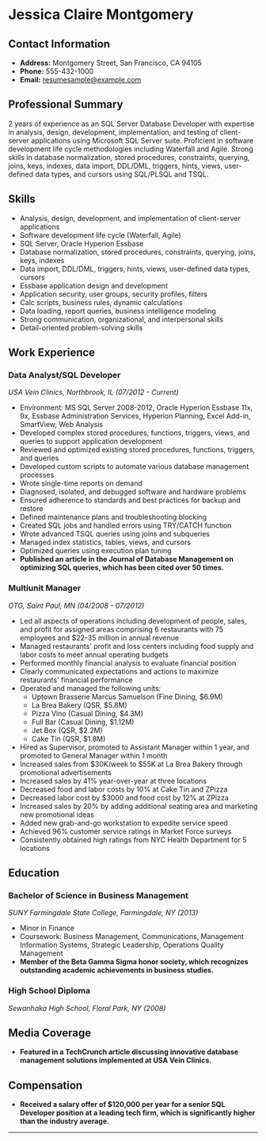 # Jessica Claire Montgomery

## Contact Information
- **Address:** Montgomery Street, San Francisco, CA 94105
- **Phone:** 555-432-1000
- **Email:** resumesample@example.com

## Professional Summary
2 years of experience as an SQL Server Database Developer with expertise in analysis, design, development, implementation, and testing of client-server applications using Microsoft SQL Server suite. Proficient in software development life cycle methodologies including Waterfall and Agile. Strong skills in database normalization, stored procedures, constraints, querying, joins, keys, indexes, data import, DDL/DML, triggers, hints, views, user-defined data types, and cursors using SQL/PLSQL and TSQL.

## Skills
- Analysis, design, development, and implementation of client-server applications
- Software development life cycle (Waterfall, Agile)
- SQL Server, Oracle Hyperion Essbase
- Database normalization, stored procedures, constraints, querying, joins, keys, indexes
- Data import, DDL/DML, triggers, hints, views, user-defined data types, cursors
- Essbase application design and development
- Application security, user groups, security profiles, filters
- Calc scripts, business rules, dynamic calculations
- Data loading, report queries, business intelligence modeling
- Strong communication, organizational, and interpersonal skills
- Detail-oriented problem-solving skills

## Work Experience

### Data Analyst/SQL Developer
*USA Vein Clinics, Northbrook, IL (07/2012 - Current)*
- Environment: MS SQL Server 2008-2012, Oracle Hyperion Essbase 11x, 9x, Essbase Administration Services, Hyperion Planning, Excel Add-in, SmartView, Web Analysis
- Developed complex stored procedures, functions, triggers, views, and queries to support application development
- Reviewed and optimized existing stored procedures, functions, triggers, and queries
- Developed custom scripts to automate various database management processes
- Wrote single-time reports on demand
- Diagnosed, isolated, and debugged software and hardware problems
- Ensured adherence to standards and best practices for backup and restore
- Defined maintenance plans and troubleshooting blocking
- Created SQL jobs and handled errors using TRY/CATCH function
- Wrote advanced TSQL queries using joins and subqueries
- Managed index statistics, tables, views, and cursors
- Optimized queries using execution plan tuning
- **Published an article in the Journal of Database Management on optimizing SQL queries, which has been cited over 50 times.**

### Multiunit Manager
*OTG, Saint Paul, MN (04/2008 - 07/2012)*
- Led all aspects of operations including development of people, sales, and profit for assigned areas comprising 6 restaurants with 75 employees and $22-35 million in annual revenue
- Managed restaurants' profit and loss centers including food supply and labor costs to meet annual operating budgets
- Performed monthly financial analysis to evaluate financial position
- Clearly communicated expectations and actions to maximize restaurants' financial performance
- Operated and managed the following units:
  - Uptown Brasserie Marcus Samuelson (Fine Dining, $6.9M)
  - La Brea Bakery (QSR, $5.8M)
  - Pizza Vino (Casual Dining, $4.3M)
  - Full Bar (Casual Dining, $1.12M)
  - Jet Box (QSR, $2.2M)
  - Cake Tin (QSR, $1.8M)
- Hired as Supervisor, promoted to Assistant Manager within 1 year, and promoted to General Manager within 1 month
- Increased sales from $30K/week to $55K at La Brea Bakery through promotional advertisements
- Increased sales by 41% year-over-year at three locations
- Decreased food and labor costs by 10% at Cake Tin and ZPizza
- Decreased labor cost by $3000 and food cost by 12% at ZPizza
- Increased sales by 20% by adding additional seating area and marketing new promotional ideas
- Added new grab-and-go workstation to expedite service speed
- Achieved 96% customer service ratings in Market Force surveys
- Consistently obtained high ratings from NYC Health Department for 5 locations

## Education

### Bachelor of Science in Business Management
*SUNY Farmingdale State College, Farmingdale, NY (2013)*
- Minor in Finance
- Coursework: Business Management, Communications, Management Information Systems, Strategic Leadership, Operations Quality Management
- **Member of the Beta Gamma Sigma honor society, which recognizes outstanding academic achievements in business studies.**

### High School Diploma
*Sewanhaka High School, Floral Park, NY (2008)*

## Media Coverage
- **Featured in a TechCrunch article discussing innovative database management solutions implemented at USA Vein Clinics.**

## Compensation
- **Received a salary offer of $120,000 per year for a senior SQL Developer position at a leading tech firm, which is significantly higher than the industry average.**

---
